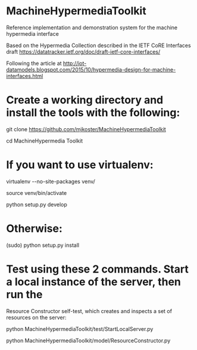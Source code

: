 # MachineHypermediaToolkit
Reference implementation and demonstration system for the machine hypermedia interface

Based on the Hypermedia Collection described in the IETF CoRE Interfaces draft 
https://datatracker.ietf.org/doc/draft-ietf-core-interfaces/

Following the article at
http://iot-datamodels.blogspot.com/2015/10/hypermedia-design-for-machine-interfaces.html

# Create a working directory and install the tools with the following:

git clone https://github.com/mjkoster/MachineHypermediaToolkit 

cd MachineHypermedia Toolkit

# If you want to use virtualenv:

virtualenv --no-site-packages venv/ 

source venv/bin/activate

python setup.py develop

# Otherwise:

(sudo) python setup.py install

# Test using these 2 commands. Start a local instance of the server, then run the
Resource Constructor self-test, which creates and inspects a set of resources on the 
server:

python MachineHypermediaToolkit/test/StartLocalServer.py

python MachineHypermediaToolkit/model/ResourceConstructor.py